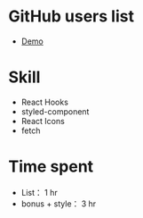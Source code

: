 # GitHub users list

- [Demo](https://codesandbox.io/s/github-list-n4kbks)

# Skill

- React Hooks
- styled-component
- React Icons
- fetch

# Time spent

- List： 1 hr
- bonus + style： 3 hr
